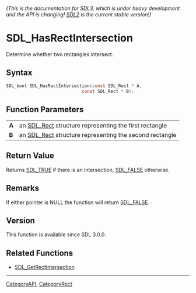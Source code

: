 ###### (This is the documentation for SDL3, which is under heavy development and the API is changing! [SDL2](https://wiki.libsdl.org/SDL2/) is the current stable version!)
# SDL_HasRectIntersection

Determine whether two rectangles intersect.

## Syntax

```c
SDL_bool SDL_HasRectIntersection(const SDL_Rect * A,
                             const SDL_Rect * B);

```

## Function Parameters

|           |                                                                     |
| --------- | ------------------------------------------------------------------- |
| **A**     | an [SDL_Rect](SDL_Rect) structure representing the first rectangle  |
| **B**     | an [SDL_Rect](SDL_Rect) structure representing the second rectangle |

## Return Value

Returns [SDL_TRUE](SDL_TRUE) if there is an intersection,
[SDL_FALSE](SDL_FALSE) otherwise.

## Remarks

If either pointer is NULL the function will return [SDL_FALSE](SDL_FALSE).

## Version

This function is available since SDL 3.0.0.

## Related Functions

* [SDL_GetRectIntersection](SDL_GetRectIntersection)

----
[CategoryAPI](CategoryAPI), [CategoryRect](CategoryRect)


